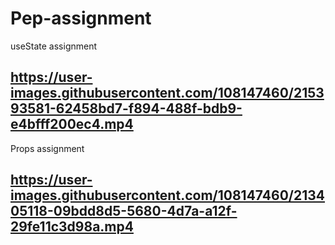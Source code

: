 # Pep-assignment

useState assignment


https://user-images.githubusercontent.com/108147460/215393581-62458bd7-f894-488f-bdb9-e4bfff200ec4.mp4
-------------------------------------------------------------------------------------------------------------------------------------------------------------------------
Props assignment


https://user-images.githubusercontent.com/108147460/213405118-09bdd8d5-5680-4d7a-a12f-29fe11c3d98a.mp4
-------------------------------------------------------------------------------------------------------------------------------------------------------------------------
